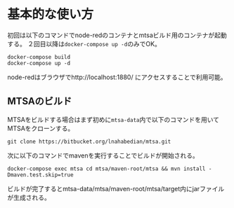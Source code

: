 # 基本的な使い方
初回は以下のコマンドでnode-redのコンテナとmtsaビルド用のコンテナが起動する。
２回目以降は`docker-compose up -d`のみでOK。

```
docker-compose build
docker-compose up -d
```

node-redはブラウザでhttp://localhost:1880/ にアクセスすることで利用可能。



## MTSAのビルド
MTSAをビルドする場合はまず初めに`mtsa-data`内で以下のコマンドを用いてMTSAをクローンする。

```
git clone https://bitbucket.org/lnahabedian/mtsa.git
```

次に以下のコマンドでmavenを実行することでビルドが開始される。

```
docker-compose exec mtsa cd mtsa/maven-root/mtsa && mvn install -Dmaven.test.skip=true
```

ビルドが完了するとmtsa-data/mtsa/maven-root/mtsa/target内にjarファイルが生成される。
